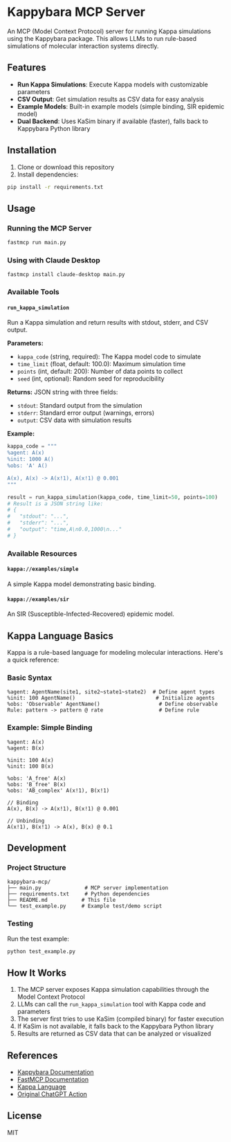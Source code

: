 # Kappybara MCP Server

An MCP (Model Context Protocol) server for running Kappa simulations using the Kappybara package. This allows LLMs to run rule-based simulations of molecular interaction systems directly.

## Features

- **Run Kappa Simulations**: Execute Kappa models with customizable parameters
- **CSV Output**: Get simulation results as CSV data for easy analysis
- **Example Models**: Built-in example models (simple binding, SIR epidemic model)
- **Dual Backend**: Uses KaSim binary if available (faster), falls back to Kappybara Python library

## Installation

1. Clone or download this repository
2. Install dependencies:

```bash
pip install -r requirements.txt
```

## Usage

### Running the MCP Server

```bash
fastmcp run main.py
```

### Using with Claude Desktop

```
fastmcp install claude-desktop main.py
```

### Available Tools

#### `run_kappa_simulation`

Run a Kappa simulation and return results with stdout, stderr, and CSV output.

**Parameters:**
- `kappa_code` (string, required): The Kappa model code to simulate
- `time_limit` (float, default: 100.0): Maximum simulation time
- `points` (int, default: 200): Number of data points to collect
- `seed` (int, optional): Random seed for reproducibility

**Returns:** JSON string with three fields:
- `stdout`: Standard output from the simulation
- `stderr`: Standard error output (warnings, errors)
- `output`: CSV data with simulation results

**Example:**

```python
kappa_code = """
%agent: A(x)
%init: 1000 A()
%obs: 'A' A()

A(x), A(x) -> A(x!1), A(x!1) @ 0.001
"""

result = run_kappa_simulation(kappa_code, time_limit=50, points=100)
# Result is a JSON string like:
# {
#   "stdout": "...",
#   "stderr": "...",
#   "output": "time,A\n0.0,1000\n..."
# }
```

### Available Resources

#### `kappa://examples/simple`
A simple Kappa model demonstrating basic binding.

#### `kappa://examples/sir`
An SIR (Susceptible-Infected-Recovered) epidemic model.

## Kappa Language Basics

Kappa is a rule-based language for modeling molecular interactions. Here's a quick reference:

### Basic Syntax

```kappa
%agent: AgentName(site1, site2~state1~state2)  # Define agent types
%init: 100 AgentName()                          # Initialize agents
%obs: 'Observable' AgentName()                   # Define observable
Rule: pattern -> pattern @ rate                  # Define rule
```

### Example: Simple Binding

```kappa
%agent: A(x)
%agent: B(x)

%init: 100 A(x)
%init: 100 B(x)

%obs: 'A_free' A(x)
%obs: 'B_free' B(x)
%obs: 'AB_complex' A(x!1), B(x!1)

// Binding
A(x), B(x) -> A(x!1), B(x!1) @ 0.001

// Unbinding
A(x!1), B(x!1) -> A(x), B(x) @ 0.1
```

## Development

### Project Structure

```
kappybara-mcp/
├── main.py              # MCP server implementation
├── requirements.txt     # Python dependencies
├── README.md           # This file
└── test_example.py     # Example test/demo script
```

### Testing

Run the test example:
```bash
python test_example.py
```

## How It Works

1. The MCP server exposes Kappa simulation capabilities through the Model Context Protocol
2. LLMs can call the `run_kappa_simulation` tool with Kappa code and parameters
3. The server first tries to use KaSim (compiled binary) for faster execution
4. If KaSim is not available, it falls back to the Kappybara Python library
5. Results are returned as CSV data that can be analyzed or visualized

## References

- [Kappybara Documentation](https://kappybara.io/)
- [FastMCP Documentation](https://gofastmcp.com/)
- [Kappa Language](https://kappalanguage.org/)
- [Original ChatGPT Action](https://github.com/namin/Kappa-ChatGPT)

## License

MIT
